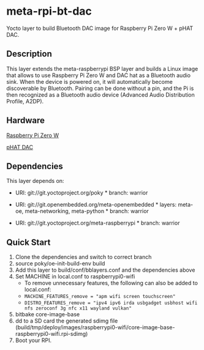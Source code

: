# meta-rpi-bt-dac

Yocto layer to build Bluetooth DAC image for Raspberry Pi Zero W + pHAT DAC.

## Description

This layer extends the meta-raspberrypi BSP layer and builds a Linux image that allows to use Raspberry Pi Zero W and DAC hat as a Bluetooth audio sink. When the device is powered on, it will automatically become discoverable by Bluetooth. Pairing can be done without a pin, and the Pi is then recognized as a Bluetooth audio device (Advanced Audio Distribution Profile, A2DP).

## Hardware

[Raspberry Pi Zero W](https://www.raspberrypi.org/products/raspberry-pi-zero-w/)

[pHAT DAC](https://shop.pimoroni.com/products/phat-dac)

## Dependencies

This layer depends on:

* URI: git://git.yoctoproject.org/poky
      * branch: warrior

* URI: git://git.openembedded.org/meta-openembedded
      * layers: meta-oe, meta-networking, meta-python
      * branch: warrior

* URI: git://git.yoctoproject.org/meta-raspberrypi
      * branch: warrior

## Quick Start

1. Clone the dependencies and switch to correct branch
2. source poky/oe-init-build-env build
3. Add this layer to build/conf/bblayers.conf and the dependencies above
4. Set MACHINE in local.conf to raspberrypi0-wifi
    * To remove unnecessary features, the following can also be added to local.conf:
    * `MACHINE_FEATURES_remove = "apm wifi screen touchscreen"`
    * `DISTRO_FEATURES_remove = "ipv4 ipv6 irda usbgadget usbhost wifi nfs zeroconf 3g nfc x11 wayland vulkan"`
5. bitbake core-image-base
6. dd to a SD card the generated sdimg file (build/tmp/deploy/images/raspberrypi0-wifi/core-image-base-raspberrypi0-wifi.rpi-sdimg)
7. Boot your RPI.
